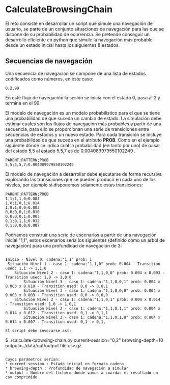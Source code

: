 # CalculateBrowsingChain
El reto consiste en desarrollar un script que simule una navegación de usuario, se parte de un conjunto situaciones de navegación para las que se dispone de su probabilidad de ocurrencia. Se pretende conseguir un desarrollo eficiente en python que simule la navegación más probable desde un estado inicial hasta los siguientes 8 estados.


## Secuencias de navegación

Una secuencia de navegación se compone de una lista de estados codificados como números, en este caso:

```
0,2,99
```
En este flujo de navegación la sesión se inicia con el estado 0, pasa al 2 y termina en el 99.

El modelo de navegación es un modelo probabilistico para el que se tiene una probabilidad de que suceda un cambio de estado. La simulación
debe estimar cuales son los flujos de navegacion más probables a partir de una secuencia, para ello se proporcionan una serie de transiciones entre secuencias de estados y un nuevo estado. Para cada transición se incluye una probabilidad de que suceda en el atributo **PROB**.
Como en el ejemplo siguiente dónde se indica cuál la probabilidad (en tanto por uno) de pasar del estado 5,5 al estado 5,5,7 es de 0.004089979550102249 .

```
PARENT;PATTERN;PROB
5,5;5,5,7;0.004089979550102249
```

El modelo de navegación a desarrollar debe ejecutarse de forma recursiva explorando las transiciones que se pueden producir en cada uno de los niveles, por ejemplo si disponemos solamente estas transiciones:

```
PARENT;PATTERN;PROB
1,1;1,1,0;0.004
1,0;1,0,1;0.014
1,0;1,0,0;0.003
0,0;0,0,1;0.010
0,0;0,0,1;0.003
0,1;0,1,1;0.012
0,1;0,0,0;0.007
```

Podríamos construir una serie de escenarios a partir de una navegación inicial "1,1", estos escenarios sería los siguientes (definido como un árbol de navegación) para una profundidad de navegación de 3:

```

Inicio - Nivel 0: cadena:"1,1" prob: 1
 Situación Nivel 1 - caso 1: cadena:"1,1,0" prob: 0.004 - Transition used: 1,1 -> 1,1,0
    Situación Nivel 2 - caso 1: cadena:"1,1,0,0" prob: 0.004 x 0.003 - Transition used: 1,0 -> 1,0,0
        Situación Nivel 3 - caso 1: cadena:"1,1,0,0,1" prob: 0.004 x 0.003 x 0.010 - Transition used: 0,0 -> 0,0,1
        Situación Nivel 3 - caso 1: cadena:"1,1,0,0,0" prob: 0.004 x 0.003 x 0.003 - Transition used: 0,0 -> 0,0,0
    Situación Nivel 2 - caso 1: cadena:"1,1,0,1" prob: 0.004 x 0.014  - Transition used: 1,0 -> 1,0,1
        Situación Nivel 3 - caso 1: cadena:"1,1,0,1,1" prob: 0.004 x 0.014 x 0.012 - Transition used: 0,1 -> 0,1,1
        Situación Nivel 3 - caso 1: cadena:"1,1,0,1,0" prob: 0.004 x 0.014 x 0.007 - Transition used: 0,1 -> 0,1,

El script debe invocarse así:

```
$ ./calculate-browsing-chain.py current-session="0,2" browsing-depth=10 output=../data/out/output.file.csv.gz
```

Cuyos parámetros serían:
* current-session : Estado inicial en formato cadena
* browsing-depth : Profundidad de navegación a simular
* output : Nombre del fichero donde vamos a cuardar el resultado en csv comprimido
